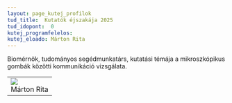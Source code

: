 ```yaml
---
layout: page_kutej_profilok
tud_title:  Kutatók éjszakája 2025
tud_idopont:  0
kutej_programfelelos: 
kutej_eloado: Márton Rita
---
```


Biomérnök, tudományos segédmunkatárs, kutatási témája a mikroszkópikus gombák közötti kommunikáció vizsgálata. 

<table class="picture">
<tr>
<td>

<div class="gallery">
    <img src="images/Márton Rita.JPG" max-width="250" max-height="200">
  <div class="desc">Márton Rita</div>
</div>

</td>
</tr>
</table>
